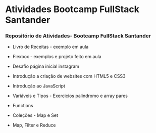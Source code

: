 # Atividades Bootcamp FullStack Santander

### Repositório de Atividades- Bootcamp FullStack Santander

- Livro de Receitas - exemplo em aula

- Flexbox - exemplos e projeto feito em aula

- Desafio página inicial instagram

- Introdução a criação de websites com HTML5 e CSS3

- Introdução ao JavaScript

- Variáveis e Tipos - Exercicios palindromo e array pares

- Functions

- Coleções - Map e Set

- Map, Filter e Reduce

